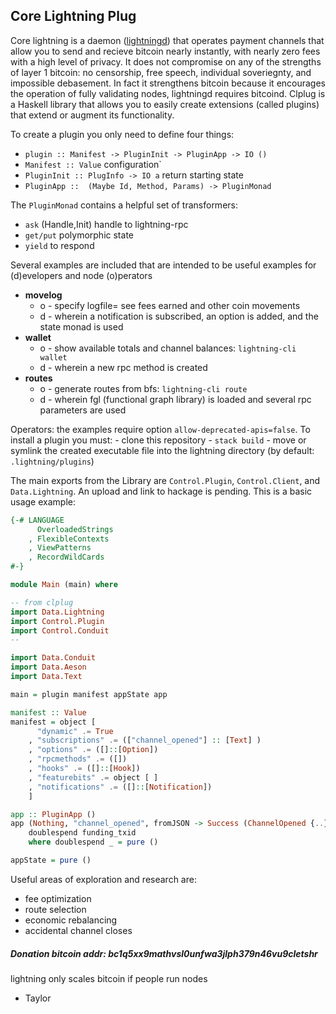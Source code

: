 
## Core Lightning Plug

Core lightning is a daemon ([lightningd](https://lightning.readthedocs.io/PLUGINS.html)) that operates payment channels that allow you to send and recieve bitcoin nearly instantly, with nearly zero fees with a high level of privacy. It does not compromise on any of the strengths of layer 1 bitcoin: no censorship, free speech, individual soveriegnty, and impossible debasement. In fact it strengthens bitcoin because it encourages the operation of fully validating nodes, lightningd requires bitcoind. Clplug is a Haskell library that allows you to easily create extensions (called plugins) that extend or augment its functionality. 

To create a plugin you only need to define four things:
- `plugin :: Manifest -> PluginInit -> PluginApp -> IO ()`
- `Manifest :: Value` configuration`
- `PluginInit :: PlugInfo -> IO a` return starting state
- `PluginApp ::  (Maybe Id, Method, Params) -> PluginMonad`

The `PluginMonad` contains a helpful set of transformers: 
- `ask` (Handle,Init) handle to lightning-rpc
- `get/put` polymorphic state
- `yield` to respond

Several examples are included that are intended to be useful examples for (d)evelopers and node (o)perators 
- **movelog**
    - o - specify logfile= see fees earned and other coin movements
    - d - wherein a notification is subscribed, an option is added, and the state monad is used
- **wallet** 
    - o - show available totals and channel balances: `lightning-cli wallet`
    - d - wherein a new rpc method is created
- **routes** 
    - o - generate routes from bfs: `lightning-cli route` 
    - d - wherein fgl (functional graph library) is loaded and several rpc parameters are used

Operators: the examples require option `allow-deprecated-apis=false`. To install a plugin you must: 
    - clone this repository
    - `stack build` 
    - move or symlink the created executable file into the lightning directory (by default: `.lightning/plugins`) 
    
The main exports from the Library are `Control.Plugin`, `Control.Client`, and `Data.Lightning`. An upload and link to hackage is pending. This is a basic usage example: 
```haskell  
{-# LANGUAGE 
      OverloadedStrings 
    , FlexibleContexts 
    , ViewPatterns
    , RecordWildCards
#-} 

module Main (main) where

-- from clplug
import Data.Lightning 
import Control.Plugin  
import Control.Conduit
--

import Data.Conduit 
import Data.Aeson
import Data.Text

main = plugin manifest appState app

manifest :: Value 
manifest = object [
      "dynamic" .= True
    , "subscriptions" .= (["channel_opened"] :: [Text] ) 
    , "options" .= ([]::[Option])
    , "rpcmethods" .= ([]) 
    , "hooks" .= ([]::[Hook])
    , "featurebits" .= object [ ]
    , "notifications" .= ([]::[Notification])
    ] 

app :: PluginApp () 
app (Nothing, "channel_opened", fromJSON -> Success (ChannelOpened {..})) = do
    doublespend funding_txid 
    where doublespend _ = pure ()

appState = pure () 
```      

Useful areas of  exploration and research are:
- fee optimization
- route selection
- economic rebalancing
- accidental channel closes

##### Donation bitcoin addr: bc1q5xx9mathvsl0unfwa3jlph379n46vu9cletshr

lightning only scales bitcoin if people run nodes

- Taylor 
